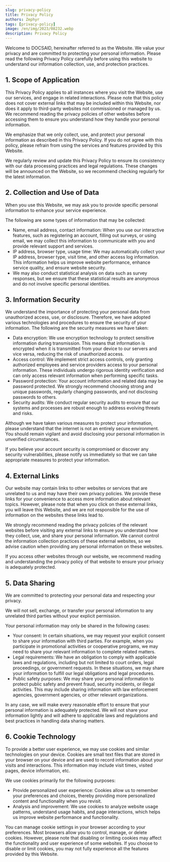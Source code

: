 ```yaml
---
slug: privacy-policy
title: Privacy Policy
authors: Zephyr
tags: [privacy-policy]
image: /en/img/2023/08232.webp
description: Privacy Policy
---
```


Welcome to DOCSAID, hereinafter referred to as the Website. We value your privacy and are committed to protecting your personal information. Please read the following Privacy Policy carefully before using this website to understand our information collection, use, and protection practices.

## 1. Scope of Application

This Privacy Policy applies to all instances where you visit the Website, use our services, and engage in related interactions. Please note that this policy does not cover external links that may be included within this Website, nor does it apply to third-party websites not commissioned or managed by us. We recommend reading the privacy policies of other websites before accessing them to ensure you understand how they handle your personal information.

We emphasize that we only collect, use, and protect your personal information as described in this Privacy Policy. If you do not agree with this policy, please refrain from using the services and features provided by this Website.

We regularly review and update this Privacy Policy to ensure its consistency with our data processing practices and legal regulations. These changes will be announced on the Website, so we recommend checking regularly for the latest information.

## 2. Collection and Use of Data

When you use this Website, we may ask you to provide specific personal information to enhance your service experience.

The following are some types of information that may be collected:

- Name, email address, contact information: When you use our interactive features, such as registering an account, filling out surveys, or using email, we may collect this information to communicate with you and provide relevant support and services.
- IP address, browser type, usage time: We may automatically collect your IP address, browser type, visit time, and other access log information. This information helps us improve website performance, enhance service quality, and ensure website security.
- We may also conduct statistical analysis on data such as survey responses, but we ensure that these statistical results are anonymous and do not involve specific personal identities.

## 3. Information Security

We understand the importance of protecting your personal data from unauthorized access, use, or disclosure. Therefore, we have adopted various technologies and procedures to ensure the security of your information. The following are the security measures we have taken:

- Data encryption: We use encryption technology to protect sensitive information during transmission. This means that information is encrypted when it is transmitted from your device to our servers and vice versa, reducing the risk of unauthorized access.
- Access control: We implement strict access controls, only granting authorized employees and service providers access to your personal information. These individuals undergo rigorous identity verification and can only access relevant information when performing specific tasks.
- Password protection: Your account information and related data may be password protected. We strongly recommend choosing strong and unique passwords, regularly changing passwords, and not disclosing passwords to others.
- Security audits: We conduct regular security audits to ensure that our systems and processes are robust enough to address evolving threats and risks.

Although we have taken various measures to protect your information, please understand that the internet is not an entirely secure environment. You should remain vigilant and avoid disclosing your personal information in unverified circumstances.

If you believe your account security is compromised or discover any security vulnerabilities, please notify us immediately so that we can take appropriate measures to protect your information.

## 4. External Links

Our website may contain links to other websites or services that are unrelated to us and may have their own privacy policies. We provide these links for your convenience to access more information about relevant topics. However, please note that when you click on these external links, you will leave this Website, and we are not responsible for the use of information on the websites these links lead to.

We strongly recommend reading the privacy policies of the relevant websites before visiting any external links to ensure you understand how they collect, use, and share your personal information. We cannot control the information collection practices of these external websites, so we advise caution when providing any personal information on these websites.

If you access other websites through our website, we recommend reading and understanding the privacy policy of that website to ensure your privacy is adequately protected.

## 5. Data Sharing

We are committed to protecting your personal data and respecting your privacy.

We will not sell, exchange, or transfer your personal information to any unrelated third parties without your explicit permission.

Your personal information may only be shared in the following cases:

- Your consent: In certain situations, we may request your explicit consent to share your information with third parties. For example, when you participate in promotional activities or cooperative programs, we may need to share your relevant information to complete related matters.
- Legal requirements: We have an obligation to comply with applicable laws and regulations, including but not limited to court orders, legal proceedings, or government requests. In these situations, we may share your information to fulfill our legal obligations and legal procedures.
- Public safety purposes: We may share your personal information to protect public safety and prevent fraud, security incidents, or illegal activities. This may include sharing information with law enforcement agencies, government agencies, or other relevant organizations.

In any case, we will make every reasonable effort to ensure that your personal information is adequately protected. We will not share your information lightly and will adhere to applicable laws and regulations and best practices in handling data sharing matters.

## 6. Cookie Technology

To provide a better user experience, we may use cookies and similar technologies on your device. Cookies are small text files that are stored in your browser on your device and are used to record information about your visits and interactions. This information may include visit times, visited pages, device information, etc.

We use cookies primarily for the following purposes:

- Provide personalized user experience: Cookies allow us to remember your preferences and choices, thereby providing more personalized content and functionality when you revisit.
- Analysis and improvement: We use cookies to analyze website usage patterns, understand usage habits, and page interactions, which helps us improve website performance and functionality.

You can manage cookie settings in your browser according to your preferences. Most browsers allow you to control, manage, or delete cookies. However, please note that disabling or limiting cookies may affect the functionality and user experience of some websites. If you choose to disable or limit cookies, you may not fully experience all the features provided by this Website.
